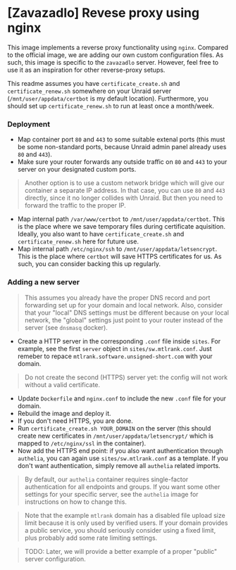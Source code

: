 # \[Zavazadlo\] Revese proxy using nginx

This image implements a reverse proxy functionality using `nginx`. Compared to the official image, we are adding our own custom configuration files. As such, this image is specific to the `zavazadlo` server. However, feel free to use it as an inspiration for other reverse-proxy setups.

This readme assumes you have `certificate_create.sh` and `certificate_renew.sh` somewhere on your Unraid server (`/mnt/user/appdata/certbot` is my default location). Furthermore, you should set up `certificate_renew.sh` to run at least once a month/week.

### Deployment

 - Map container port `80` and `443` to some suitable extenal ports (this must be some non-standard ports, because Unraid admin panel already uses `80` and `443`).
 - Make sure your router forwards any outside traffic on `80` and `443` to your server on your designated custom ports.
 
 > Another option is to use a custom network bridge which will give our container a separate IP address. In that case, you can use `80` and `443` directly, since it no longer collides with Unraid. But then you need to forward the traffic to the proper IP.
 
 - Map internal path `/var/www/certbot` to `/mnt/user/appdata/certbot`. This is the place where we save temporary files during certificate aquisition. Ideally, you also want to have `certificate_create.sh` and `certificate_renew.sh` here for future use.
 - Map internal path `/etc/nginx/ssh` to `/mnt/user/appdata/letsencrypt`. This is the place where `certbot` will save HTTPS certificates for us. As such, you can consider backing this up regularly.

### Adding a new server

 > This assumes you already have the proper DNS record and port forwarding set up for your domain and local network. Also, consider that your "local" DNS settings must be different because on your local network, the "global" settings just point to your router instead of the server (see `dnsmasq` docker).

 - Create a HTTP server in the corresponding `.conf` file inside `sites`. For example, see the first `server` object in `sites/sw.mtlrank.conf`. Just remeber to repace `mtlrank.software.unsigned-short.com` with your domain. 

  > Do not create the second (HTTPS) server yet: the config will not work without a valid certificate. 
 
 - Update `Dockerfile` and `nginx.conf` to include the new `.conf` file for your domain.
 - Rebuild the image and deploy it. 
 - If you don't need HTTPS, you are done.
 - Run `certificate_create.sh YOUR_DOMAIN` on the server (this should create new certificates in `/mnt/user/appdata/letsencrypt/` which is mapped to `/etc/nginx/ssl` in the container).
 - Now add the HTTPS end point: if you also want authentication through `authelia`, you can again use `sites/sw.mtlrank.conf` as a template. If you don't want authentication, simply remove all `authelia` related imports.

  > By default, our `authelia` container requires single-factor authentication for all endpoints and groups. If you want some other settings for your specific server, see the `authelia` image for instructions on how to change this.

  > Note that the example `mtlrank` domain has a disabled file upload size limit because it is only used by verified users. If your domain provides a public service, you should seriously consider using a fixed limit, plus probably add some rate limiting settings. 

  > TODO: Later, we will provide a better example of a proper "public" server configuration. 